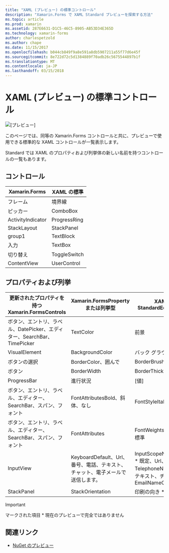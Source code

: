 ```yaml
---
title: "XAML (プレビュー) の標準コントロール"
description: "Xamarin.Forms で XAML Standard プレビューを探索する方法"
ms.topic: article
ms.prod: xamarin
ms.assetid: 287E6631-D1C5-46C5-8905-AB53D34E365D
ms.technology: xamarin-forms
author: charlespetzold
ms.author: chape
ms.date: 11/15/2017
ms.openlocfilehash: b044cb849f9a8e591a8db5907211a55f77d6e45f
ms.sourcegitcommit: 8e722d72c5d1384889f70adb26c5675544897b1f
ms.translationtype: MT
ms.contentlocale: ja-JP
ms.lasthandoff: 03/15/2018
---
```

# <a name="xaml-standard-preview-controls"></a>XAML (プレビュー) の標準コントロール

![[プレビュー]](~/media/shared/preview.png)

このページでは、同等の Xamarin.Forms コントロールと共に、プレビューで使用できる標準的な XAML コントロールが一覧表示します。

Standard では XAML のプロパティおよび列挙体の新しい名前を持つコントロールの一覧もあります。

## <a name="controls"></a>コントロール

|Xamarin.Forms|XAML の標準|
|--- |--- |
|フレーム|境界線|
|ピッカー|ComboBox|
|ActivityIndicator|ProgressRing|
|StackLayout|StackPanel|
|group1|TextBlock|
|入力|TextBox|
|切り替え|ToggleSwitch|
|ContentView|UserControl|


## <a name="properties-and-enumerations"></a>プロパティおよび列挙

|更新されたプロパティを持つ Xamarin.FormsControls|Xamarin.FormsProperty または列挙型|XAML StandardEquivalent|
|--- |--- |--- |
|ボタン、エントリ、ラベル、DatePicker、エディター、SearchBar、TimePicker|TextColor|前景|
|VisualElement|BackgroundColor|バック グラウンド *|
|ボタンの選択|BorderColor、囲んで|BorderBrush|
|ボタン|BorderWidth|BorderThickness|
|ProgressBar|進行状況|[値]|
|ボタン、エントリ、ラベル、エディター、SearchBar、スパン、フォント|FontAttributesBold、斜体、なし|FontStyleItalic、標準|
|ボタン、エントリ、ラベル、エディター、SearchBar、スパン、フォント|FontAttributes|FontWeights * 太字、標準|
|InputView|KeyboardDefault、Url、番号、電話、テキスト、チャット、電子メールで送信します。|InputScopeNameValue * 既定、Url、番号、TelephoneNumber、テキスト、チャット、EmailNameOrAddress|
|StackPanel|StackOrientation|印刷の向き *|

> [!IMPORTANT]
> マークされた項目 * 現在のプレビューで完全ではありません

## <a name="related-links"></a>関連リンク

- [NuGet のプレビュー](https://aka.ms/xf-xamlstandard-nuget)
